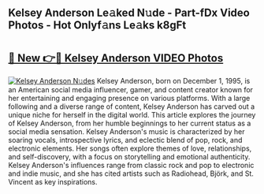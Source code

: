## Kelsey Anderson Le𝚊ked N𝚞de - Part-fDx Video Photos - Hot Onlyf𝚊ns Le𝚊ks k8gFt

# <h2><a href="http://ab54741.deff.icu/?id=Kelsey+Anderson">🔗 New 👉🔴 Kelsey Anderson VIDEO Photos</a></h2>

[![Kelsey Anderson N𝚞des](https://i.imgur.com/rIISA9y.gif)](http://ab54741.deff.icu/?id=Kelsey+Anderson)
Kelsey Anderson, born on December 1, 1995, is an American social media influencer, gamer, and content creator known for her entertaining and engaging presence on various platforms. With a large following and a diverse range of content, Kelsey Anderson has carved out a unique niche for herself in the digital world. This article explores the journey of Kelsey Anderson, from her humble beginnings to her current status as a social media sensation. Kelsey Anderson's music is characterized by her soaring vocals, introspective lyrics, and eclectic blend of pop, rock, and electronic elements. Her songs often explore themes of love, relationships, and self-discovery, with a focus on storytelling and emotional authenticity. Kelsey Anderson's influences range from classic rock and pop to electronic and indie music, and she has cited artists such as Radiohead, Björk, and St. Vincent as key inspirations.
